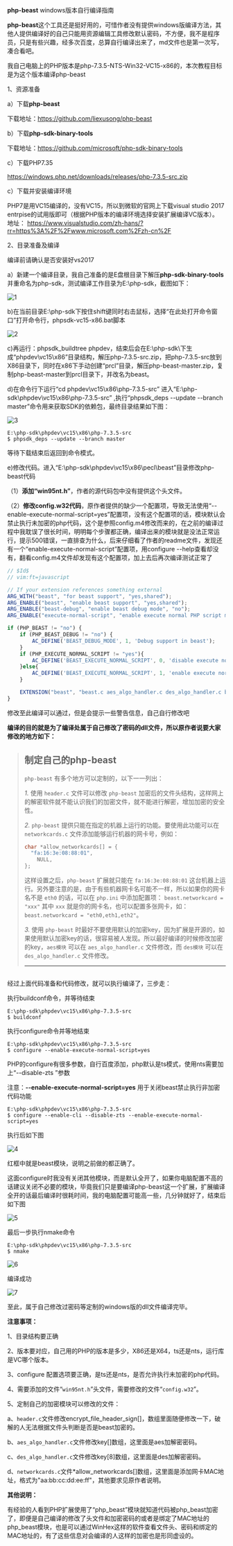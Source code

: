 **php-beast** windows版本自行编译指南

**php-beast**这个工具还是挺好用的，可惜作者没有提供windows版编译方法，其他人提供编译好的自己只能用资源编辑工具修改默认密码，不方便，我不是程序员，只是有些兴趣，经多次百度，总算自行编译出来了，md文件也是第一次写，凑合看吧。

我自己电脑上的PHP版本是php-7.3.5-NTS-Win32-VC15-x86的，本次教程目标是为这个版本编译php-beast

1、资源准备

a）下载**php-beast**  

下载地址：https://github.com/liexusong/php-beast

b）下载**php-sdk-binary-tools**   

下载地址：https://github.com/microsoft/php-sdk-binary-tools

c）下载PHP7.35

https://windows.php.net/downloads/releases/php-7.3.5-src.zip

c）下载并安装编译环境

PHP7是用VC15编译的，没有VC15，所以到微软的官网上下载visual
studio 2017 entrpise的试用版即可（根据PHP版本的编译环境选择安装扩展编译VC版本）。
地址：
<https://www.visualstudio.com/zh-hans/?rr=https%3A%2F%2Fwww.microsoft.com%2Fzh-cn%2F>

2、目录准备及编译

编译前请确认是否安装好vs2017

a）新建一个编译目录，我自己准备的是E盘根目录下解压**php-sdk-binary-tools**   并重命名为php-sdk，测试编译工作目录为E:\php-sdk，截图如下：

![1](\1.png)

b)在当前目录E:\php-sdk下按住shift键同时右击鼠标，选择“在此处打开命令窗口”打开命令行，phpsdk-vc15-x86.bat脚本

![2](2.png)

c)再运行：phpsdk_buildtree phpdev，结束后会在E:\php-sdk\下生成“phpdev\vc15\x86”目录结构，解压php-7.3.5-src.zip，把php-7.3.5-src放到X86目录下，同时在x86下手动创建“prcl”目录，解压php-beast-master.zip，复制php-beast-master到prcl目录下，并改名为beast。

d)在命令行下运行“cd phpdev\vc15\x86\php-7.3.5-src” 进入“E:\php-sdk\phpdev\vc15\x86\php-7.3.5-src” ,执行“phpsdk_deps --update --branch master”命令用来获取SDK的依赖包，最终目录结果如下图：

![3](3.png)

```
E:\php-sdk\phpdev\vc15\x86\php-7.3.5-src
$ phpsdk_deps --update --branch master
```

等待下载结束后返回到命令模式。

e)修改代码。进入“E:\php-sdk\phpdev\vc15\x86\pecl\beast”目录修改php-beast代码

（1）**添加“win95nt.h”**，作者的源代码包中没有提供这个头文件。

（2）**修改config.w32代码**，原作者提供的缺少一个配置项，导致无法使用“--enable-execute-normal-script=yes”配置项，没有这个配置项的话，模块默认会禁止执行未加密的php代码，这个是参照config.m4修改而来的，在之前的编译过程中我耽误了很长时间，明明每个步骤都正确，编译出来的模块就是没法正常运行，提示500错误，一直排查为什么，后来仔细看了作者的readme文件，发现还有一个“enable-execute-normal-script”配置项，用configure --help查看却没有，翻看config.m4文件却发现有这个配置项，加上去后再次编译测试正常了

```js
// $Id$
// vim:ft=javascript

// If your extension references something external
ARG_WITH("beast", "for beast support", "yes,shared");
ARG_ENABLE("beast", "enable beast support", "yes,shared");
ARG_ENABLE("beast-debug", "enable beast debug mode", "no");
ARG_ENABLE("execute-normal-script", "enable execute normal PHP script mode","yes");

if (PHP_BEAST != "no") {
	if (PHP_BEAST_DEBUG != "no") {
		AC_DEFINE('BEAST_DEBUG_MODE', 1, 'Debug support in beast');
	}
	if (PHP_EXECUTE_NORMAL_SCRIPT != "yes"){
		AC_DEFINE('BEAST_EXECUTE_NORMAL_SCRIPT', 0, 'disable execute normal PHP script mode');
	}else{
		AC_DEFINE('BEAST_EXECUTE_NORMAL_SCRIPT', 1, 'enable execute normal PHP script mode');
	}

	EXTENSION("beast", "beast.c aes_algo_handler.c des_algo_handler.c base64_algo_handler.c beast_mm.c spinlock.c cache.c beast_log.c global_algo_modules.c header.c networkcards.c tmpfile_file_handler.c file_handler_switch.c shm.c", true);
}

```

修改至此编译可以通过，但是会提示一些警告信息，自己自行修改吧

**编译的目的就是为了编译处属于自己修改了密码的dll文件，所以原作者说要大家修改的地方如下：**

> ## 制定自己的php-beast
>
> `php-beast` 有多个地方可以定制的，以下一一列出：
>
> *1.* 使用 `header.c` 文件可以修改 `php-beast` 加密后的文件头结构，这样网上的解密软件就不能认识我们的加密文件，就不能进行解密，增加加密的安全性。
>
> *2.* `php-beast` 提供只能在指定的机器上运行的功能。要使用此功能可以在 `networkcards.c` 文件添加能够运行机器的网卡号，例如：
>
> ```c
> char *allow_networkcards[] = {
> 	"fa:16:3e:08:88:01",
>     NULL,
> };
> ```
>
> 这样设置之后，`php-beast` 扩展就只能在 `fa:16:3e:08:88:01` 这台机器上运行。另外要注意的是，由于有些机器网卡名可能不一样，所以如果你的网卡名不是 `eth0` 的话，可以在 `php.ini` 中添加配置项： `beast.networkcard = "xxx"` 其中 `xxx` 就是你的网卡名，也可以配置多张网卡，如：`beast.networkcard = "eth0,eth1,eth2"`。
>
> *3.* 使用 `php-beast` 时最好不要使用默认的加密key，因为扩展是开源的，如果使用默认加密key的话，很容易被人发现。所以最好编译的时候修改加密的key，`aes模块` 可以在 `aes_algo_handler.c` 文件修改，而 `des模块` 可以在 `des_algo_handler.c` 文件修改。
>
> ------
>
> ## 

经过上面代码准备和代码修改，就可以执行编译了，三步走：

执行buildconf命令，并等待结束

```
E:\php-sdk\phpdev\vc15\x86\php-7.3.5-src
$ buildconf
```

执行configure命令并等地结束

```
E:\php-sdk\phpdev\vc15\x86\php-7.3.5-src
$ configure --enable-execute-normal-script=yes
```

PHP的configure有很多参数，自行百度添加，php默认是ts模式，使用nts需要加上“--disable-zts ”参数

注意：**--enable-execute-normal-script=yes** 用于关闭beast禁止执行非加密代码功能

```
E:\php-sdk\phpdev\vc15\x86\php-7.3.5-src
$ configure --enable-cli --disable-zts --enable-execute-normal-script=yes
```

执行后如下图

![4](4.png)

红框中就是beast模块，说明之前做的都正确了。

这面configure时我没有关闭其他模块，而是默认全开了，如果你电脑配置不高的话建议关闭不必要的模块，毕竟我们只是要编译php-beast这一个扩展，扩展编译全开的话最后编译时很耗时间，我的电脑配置可能高一些，几分钟就好了，结束后如下图

![5](5.png)

最后一步执行nmake命令

```
E:\php-sdk\phpdev\vc15\x86\php-7.3.5-src
$ nmake
```

![6](6.png)

编译成功

![7](7.png)

至此，属于自己修改过密码等定制的windows版的dll文件编译完毕。

**注意事项：**

1、目录结构要正确

2、版本要对应，自己用的PHP的版本是多少，X86还是X64，ts还是nts，运行库是VC哪个版本。

3、configure 配置选项要正确，是ts还是nts，是否允许执行未加密的php代码。

4、需要添加的文件“`win95nt.h`”头文件，需要修改的文件“`config.w32`”。

5、定制自己的加密模块可以修改的文件：

​    a、`header.c`文件修改encrypt_file_header_sign[]，数组里面随便修改一下，破解的人无法根据文件头判断是否是beast加密的。

​    b、`aes_algo_handler.c`文件修改key[]数组，这里面是aes加解密密码。

​    c、`des_algo_handler.c`文件修改key[8]数组，这里面是des加解密密码。

​    d、`networkcards.c`文件*allow_networkcards[]数组，这里面是添加网卡MAC地址，格式为"aa:bb:cc:dd:ee:ff"，其他要求见原作者说明。

**其他说明：**

​        有经验的人看到PHP扩展使用了“php_beast”模块就知道代码被php_beast加密了，即便是自己编译的修改了头文件和加密密码的或者是绑定了MAC地址的php_beast模块，也是可以通过WinHex这样的软件查看文件头、密码和绑定的MAC地址的，有了这些信息对会编译的人这样的加密也是形同虚设的。
